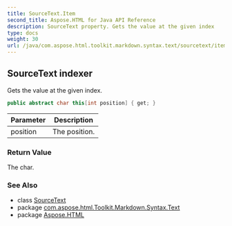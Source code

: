 ```yaml
---
title: SourceText.Item
second_title: Aspose.HTML for Java API Reference
description: SourceText property. Gets the value at the given index
type: docs
weight: 30
url: /java/com.aspose.html.toolkit.markdown.syntax.text/sourcetext/item/
---
```

## SourceText indexer

Gets the value at the given index.

```java
public abstract char this[int position] { get; }
```

| Parameter | Description |
| --- | --- |
| position | The position. |

### Return Value

The char.

### See Also

* class [SourceText](../)
* package [com.aspose.html.Toolkit.Markdown.Syntax.Text](../../sourcetext/)
* package [Aspose.HTML](../../../)
